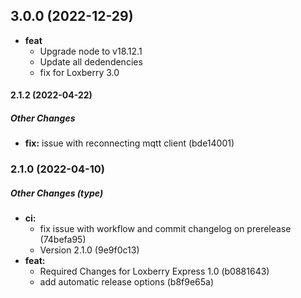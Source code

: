 ## 3.0.0 (2022-12-29)

* **feat**
  * Upgrade node to v18.12.1
  * Update all dedendencies
  * fix for Loxberry 3.0
  
#### 2.1.2 (2022-04-22)

##### Other Changes

* **fix:**  issue with reconnecting mqtt client (bde14001)

### 2.1.0 (2022-04-10)

##### Other Changes (type)

* **ci:**
  *  fix issue with workflow and commit changelog on prerelease (74befa95)
  *  Version 2.1.0 (9e9f0c13)
* **feat:**
  *  Required Changes for Loxberry Express 1.0 (b0881643)
  *  add automatic release options (b8f9e65a)

